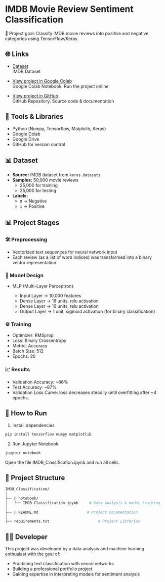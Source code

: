 # IMDB Movie Review Sentiment Classification

🎯 Project goal: Classify IMDB movie reviews into positive and negative categories using TensorFlow/Keras.


## 🌐 Links

- [Dataset](https://storage.googleapis.com/tensorflow/tf-keras-datasets/imdb.npz)  
  IMDB Dataset

- [View project in Google Colab](https://colab.research.google.com/drive/1zYiy6fIgYLUgisngQR40IXt8h_83vNBR?usp=sharing)  
   Google Colab Notebook: Run the project online

- [View project in GitHub](https://github.com/eliram88/IMDB_Classification)  
  GitHub Repository: Source code & documentation


## 🔧 Tools & Libraries

- Python (Numpy, Tensorflow, Matplolib, Keras)
- Google Colab
- Google Drive
- GitHub for version control



## 📊  Dataset

- **Source:** IMDB dataset from `keras.datasets`
- **Samples:** 50,000 movie reviews  
  - 25,000 for training  
  - 25,000 for testing  
- **Labels:**  
  - `0` → Negative  
  - `1` → Positive  



## 📊 Project Stages

### 🛠 Preprocessing 

- Vectorized text sequences for neural network input
- Each review (as a list of word indices) was transformed into a binary vector representation


### 🧠 Model Design

- MLP (Multi-Layer Perceptron):

   - Input Layer → 10,000 features
   - Dense Layer → 16 units, relu activation
   - Dense Layer → 16 units, relu activation
   - Output Layer → 1 unit, sigmoid activation (for binary classification)


### ⚙ Training 
 
 - Optimizer: RMSprop
 - Loss: Binary Crossentropy
 - Metric: Accuracy
 - Batch Size: 512
 - Epochs: 20 


### 📈 Results 

- Validation Accuracy: ~86%
- Test Accuracy: ~87%
- Validation Loss Curve: loss decreases steadily until overfitting after ~4 epochs.



## 🚀 How to Run

1) Install dependencies 
```bash
pip install tensorflow numpy matplotlib
```

2) Run Jupyter Notebook
```bash
jupyter notebook
```
Open the file IMDB_Classification.ipynb and run all cells.



## 📁 Project Structure
```bash
IMDB_Classification/
│
├── 📁 notebook/
│   └── IMDB_Classification.ipynb     # Data analysis & model training
│
├── 📄 README.md                      # Project documentation
│
├── requirements.txt		              # Project Libraries
```



## 🧑‍💻 Developer

This project was developed by a data analysis and machine learning enthusiast with the goal of:

- Practicing text classification with neural networks
- Building a professional portfolio project
- Gaining expertise in interpreting models for sentiment analysis
